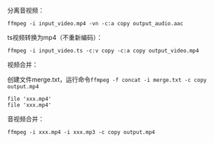 分离音视频：

`ffmpeg -i input_video.mp4 -vn -c:a copy output_audio.aac`

ts视频转换为mp4（不重新编码）：

`ffmpeg -i input_video.ts -c:v copy -c:a copy output_video.mp4`

视频合并：

创建文件merge.txt，运行命令`ffmpeg -f concat -i merge.txt -c copy output.mp4`

```
file 'xxx.mp4'
file 'xxx.mp4'
```

音视频合并：

`ffmpeg -i xxx.mp4 -i xxx.mp3 -c copy output.mp4`
